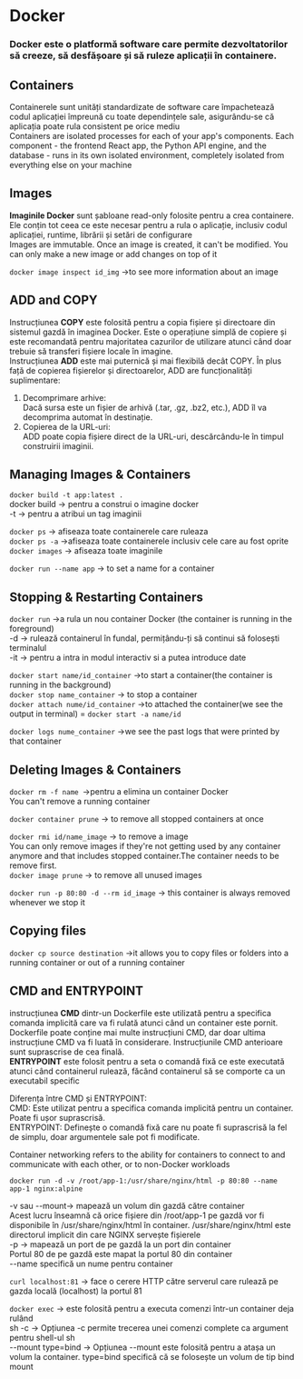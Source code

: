 # Docker

### Docker este o platformă software care permite dezvoltatorilor să creeze, să desfășoare și să ruleze aplicații în containere.   
## Containers
Containerele sunt unități standardizate de software care împachetează codul aplicației împreună cu toate dependințele sale, asigurându-se că aplicația poate rula consistent pe orice mediu  
Containers are isolated processes for each of your app's components. Each component - the frontend React app, the Python API engine, and the database - runs in its own isolated environment, completely isolated from everything else on your machine  

## Images 
**Imaginile Docker** sunt șabloane read-only folosite pentru a crea containere. Ele conțin tot ceea ce este necesar pentru a rula o aplicație, inclusiv codul aplicației, runtime, librării și setări de configurare  
Images are immutable. Once an image is created, it can't be modified. You can only make a new image or add changes on top of it  

`docker image inspect id_img` ->to see more information about an image  
## ADD and COPY 
Instrucțiunea **COPY** este folosită pentru a copia fișiere și directoare din sistemul gazdă în imaginea Docker. Este o operațiune simplă de copiere și este recomandată pentru majoritatea cazurilor de utilizare atunci când doar trebuie să transferi fișiere locale în imagine.  
Instrucțiunea **ADD** este mai puternică și mai flexibilă decât COPY. În plus față de copierea fișierelor și directoarelor, ADD are funcționalități suplimentare:  

1. Decomprimare arhive:  
Dacă sursa este un fișier de arhivă (.tar, .gz, .bz2, etc.), ADD îl va decomprima automat în destinație.  
2. Copierea de la URL-uri:  
ADD poate copia fișiere direct de la URL-uri, descărcându-le în timpul construirii imaginii.  

## Managing Images & Containers

`docker build -t app:latest . `   
docker build -> pentru a construi o imagine docker  
-t -> pentru a atribui un tag imaginii  

`docker ps` -> afiseaza toate containerele care ruleaza  
`docker ps -a` ->afiseaza toate containerele inclusiv cele care au fost oprite   
`docker images` -> afiseaza toate imaginile  

`docker run --name app` -> to set a name for a container  

## Stopping & Restarting Containers
`docker run` ->a rula un nou container Docker (the container is running in the foreground)  
-d -> rulează containerul în fundal, permițându-ți să continui să folosești terminalul  
-it -> pentru a intra in modul interactiv si a putea introduce date   

`docker start name/id_container` ->to start a container(the container is running in the background)   
`docker stop name_container` -> to stop a container  
`docker attach nume/id_container` ->to attached the container(we see the output in terminal)  = `docker start -a name/id`

 `docker logs nume_container` ->we see the past logs that were printed by that container  

## Deleting Images & Containers
`docker rm -f name `->pentru a elimina un container Docker  
You can't remove a running container  

`docker container prune` -> to remove all stopped containers at once  

`docker rmi id/name_image` -> to remove a image  
You can only remove images if they're not getting used by any container anymore and that includes stopped container.The container needs to be remove first.    
`docker image prune` -> to remove all unused images  

`docker run -p 80:80 -d --rm id_image` -> this container is always removed whenever we stop it  

## Copying files 
`docker cp source destination` ->it allows you to copy files or folders into a running container or out of a running container  
## CMD and ENTRYPOINT
instrucțiunea **CMD** dintr-un Dockerfile este utilizată pentru a specifica comanda implicită care va fi rulată atunci când un container este pornit.  
Dockerfile poate conține mai multe instrucțiuni CMD, dar doar ultima instrucțiune CMD va fi luată în considerare. Instrucțiunile CMD anterioare sunt suprascrise de cea finală.  
**ENTRYPOINT** este folosit pentru a seta o comandă fixă ce este executată atunci când containerul rulează, făcând containerul să se comporte ca un executabil specific  

Diferența între CMD și ENTRYPOINT:  
CMD: Este utilizat pentru a specifica comanda implicită pentru un container. Poate fi ușor suprascrisă.  
ENTRYPOINT: Definește o comandă fixă care nu poate fi suprascrisă la fel de simplu, doar argumentele sale pot fi modificate.  

Container networking refers to the ability for containers to connect to and communicate with each other, or to non-Docker workloads  

`docker run -d -v /root/app-1:/usr/share/nginx/html -p 80:80 --name app-1 nginx:alpine`  


-v sau --mount-> mapează un volum din gazdă către container  
Acest lucru înseamnă că orice fișiere din /root/app-1 pe gazdă vor fi disponibile în /usr/share/nginx/html în container. /usr/share/nginx/html este directorul implicit din care NGINX servește fișierele  
-p -> mapează un port de pe gazdă la un port din container  
Portul 80 de pe gazdă este mapat la portul 80 din container  
--name specifică un nume pentru container  

`curl localhost:81` -> face o cerere HTTP către serverul care rulează pe gazda locală (localhost) la portul 81  

`docker exec` -> este folosită pentru a executa comenzi într-un container deja rulând  
sh -c -> Opțiunea -c permite trecerea unei comenzi complete ca argument pentru shell-ul sh  
--mount type=bind -> Opțiunea --mount este folosită pentru a atașa un volum la container. type=bind specifică că se folosește un volum de tip bind mount  



